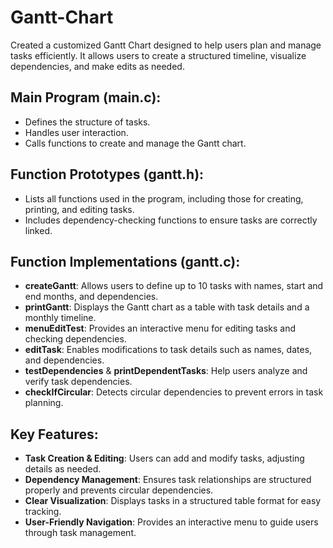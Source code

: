 # Gantt-Chart

Created a customized Gantt Chart designed to help users plan and manage tasks efficiently. It allows users to create a structured timeline, visualize dependencies, and make edits as needed.

## Main Program (main.c):
- Defines the structure of tasks.
- Handles user interaction.
- Calls functions to create and manage the Gantt chart.

## Function Prototypes (gantt.h):
- Lists all functions used in the program, including those for creating, printing, and editing tasks.
- Includes dependency-checking functions to ensure tasks are correctly linked.

## Function Implementations (gantt.c):
- **createGantt**: Allows users to define up to 10 tasks with names, start and end months, and dependencies.
- **printGantt**: Displays the Gantt chart as a table with task details and a monthly timeline.
- **menuEditTest**: Provides an interactive menu for editing tasks and checking dependencies.
- **editTask**: Enables modifications to task details such as names, dates, and dependencies.
- **testDependencies** & **printDependentTasks**: Help users analyze and verify task dependencies.
- **checkIfCircular**: Detects circular dependencies to prevent errors in task planning.

## Key Features:
- **Task Creation & Editing**: Users can add and modify tasks, adjusting details as needed.
- **Dependency Management**: Ensures task relationships are structured properly and prevents circular dependencies.
- **Clear Visualization**: Displays tasks in a structured table format for easy tracking.
- **User-Friendly Navigation**: Provides an interactive menu to guide users through task management.
